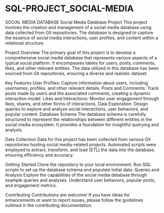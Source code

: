# SQL-PROJECT_SOCIAL-MEDIA
SOCIAL MEDIA DATABASE
Social Media Database Project
This project involves the creation and management of a social media database using data collected from Git repositories. The database is designed to capture the essence of social media interactions, user profiles, and content within a relational structure.


Project Overview
The primary goal of this project is to develop a comprehensive social media database that represents various aspects of a typical social platform. It encompasses tables for users, posts, comments, likes, and other relevant entities. The data utilized in this database has been sourced from Git repositories, ensuring a diverse and realistic dataset.

Key Features
User Profiles: Capture information about users, including usernames, profiles, and other relevant details.
Posts and Comments: Track posts made by users and the associated comments, creating a dynamic interaction model.
Likes and Interactions: Monitor user engagement through likes, shares, and other forms of interactions.
Data Exploration: Design queries to explore and analyze social interactions, user behaviors, and popular content.
Database Schema
The database schema is carefully structured to represent the relationships between different entities in the social media ecosystem. It provides a foundation for insightful querying and analysis.

Data Collection
Data for this project has been collected from various Git repositories hosting social media-related projects. Automated scripts were employed to extract, transform, and load (ETL) the data into the database, ensuring efficiency and accuracy.

Getting Started
Clone the repository to your local environment.
Run SQL scripts to set up the database schema and populate initial data.
Queries and Analysis
Explore the capabilities of the social media database through example queries and analyses. Understand user behaviors, popular posts, and engagement metrics.

Contributing
Contributions are welcome! If you have ideas for enhancements or want to report issues, please follow the guidelines outlined in the contributing documentation.
